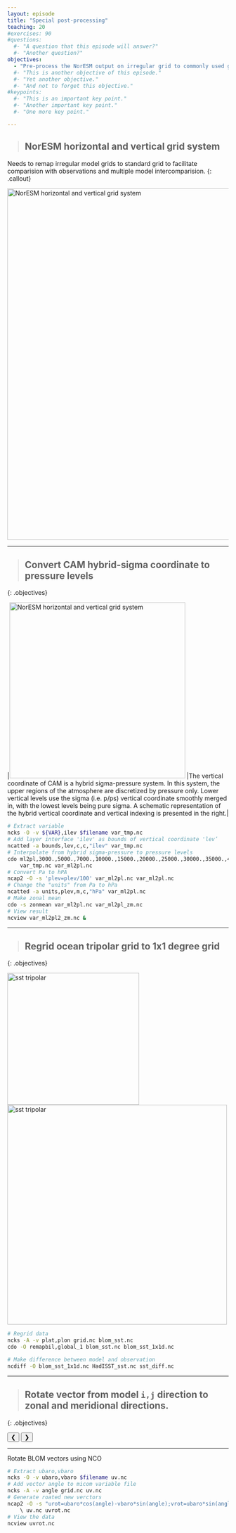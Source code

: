 ```yaml
---
layout: episode
title: "Special post-processing"
teaching: 20
#exercises: 90
#questions:
  #- "A question that this episode will answer?"
  #- "Another question?"
objectives:
  - "Pre-process the NorESM output on irregular grid to commonly used grid system"
  #- "This is another objective of this episode."
  #- "Yet another objective."
  #- "And not to forget this objective."
#keypoints:
  #- "This is an important key point."
  #- "Another important key point."
  #- "One more key point."

---
```

> ## NorESM horizontal and vertical grid system
Needs to remap irregular model grids to standard grid to facilitate comparision with observations and multiple model intercomparision.
{: .callout}

<img src="{{ site.baseurl }}/images/grid.png" width="800px" alt="NorESM horizontal and vertical grid system">

---
>## Convert CAM hybrid-sigma coordinate to pressure levels
{: .objectives}

|<img src="{{ site.baseurl }}/images/hyb_coord.gif" width="400px" alt="NorESM horizontal and vertical grid system"> |The vertical coordinate of CAM is a hybrid sigma-pressure system. In this system, the upper regions of the atmosphere are discretized by pressure only. Lower vertical levels use the sigma (i.e. p/ps) vertical coordinate smoothly merged in, with the lowest levels being pure sigma. A schematic representation of the hybrid vertical coordinate and vertical indexing is presented in the right.|

```bash
# Extract variable
ncks -O -v ${VAR},ilev $filename var_tmp.nc
# Add layer interface 'ilev' as bounds of vertical coordinate 'lev’
ncatted -a bounds,lev,c,c,"ilev" var_tmp.nc
# Interpolate from hybrid sigma-pressure to pressure levels
cdo ml2pl,3000.,5000.,7000.,10000.,15000.,20000.,25000.,30000.,35000.,40000., \
    var_tmp.nc var_ml2pl.nc
# Convert Pa to hPA
ncap2 -O -s 'plev=plev/100' var_ml2pl.nc var_ml2pl.nc
# Change the "units" from Pa to hPa
ncatted -a units,plev,m,c,"hPa" var_ml2pl.nc
# Make zonal mean
cdo -s zonmean var_ml2pl.nc var_ml2pl_zm.nc
# View result
ncview var_ml2pl2_zm.nc &
```

---
>## Regrid ocean tripolar grid to 1x1 degree grid
{: .objectives}

<img src="{{ site.baseurl }}/images/tripolar.png" width="300px" alt="sst tripolar">
<img src="{{ site.baseurl }}/images/1x1d.png" width="500px" alt="sst tripolar">

```bash
# Regrid data
ncks -A -v plat,plon grid.nc blom_sst.nc
cdo -O remapbil,global_1 blom_sst.nc blom_sst_1x1d.nc

# Make difference between model and observation
ncdiff -O blom_sst_1x1d.nc HadISST_sst.nc sst_diff.nc
```

---
>## Rotate vector from model `i,j` direction to zonal and meridional directions.
{: .objectives}

<!--
<img src="{{ site.baseurl }}/images/rotateno.png" width="400px" alt="sst tripolar">
<img src="{{ site.baseurl }}/images/rotateyes.png" width="400px" alt="sst tripolar">
-->

<html>
<title>W3.CSS</title>
<meta name="viewport" content="width=400px, initial-scale=1">
<link rel="stylesheet" href="https://www.w3schools.com/w3css/4/w3.css">
<style>
.mySlides {display:none;}
</style>
<body>

<div class="w3-content w3-display-container">
  <img class="mySlides" src="{{ site.baseurl }}/images/rotateno.png" style="width:400px">
  <img class="mySlides" src="{{ site.baseurl }}/images/rotateyes.png" style="width:400px">
  <button class="w3-button w3-black w3-display-left" onclick="plusDivs(-1)">&#10094;</button>
  <button class="w3-button w3-black w3-display-middle" onclick="plusDivs(1)">&#10095;</button>
</div>

<script>
var slideIndex = 1;
showDivs(slideIndex);

function plusDivs(n) {
  showDivs(slideIndex += n);
}

function showDivs(n) {
  var i;
  var x = document.getElementsByClassName("mySlides");
  if (n > x.length) {slideIndex = 1}
  if (n < 1) {slideIndex = x.length}
  for (i = 0; i < x.length; i++) {
    x[i].style.display = "none";  
  }
  x[slideIndex-1].style.display = "block";  
}
</script>

</body>
</html>

---
Rotate BLOM vectors using NCO
```bash
# Extract ubaro,vbaro
ncks -O -v ubaro,vbaro $filename uv.nc
# Add vector angle to micom variable file
ncks -A -v angle grid.nc uv.nc
# Generate roated new verctors
ncap2 -O -s "urot=ubaro*cos(angle)-vbaro*sin(angle);vrot=ubaro*sin(angle)+vbaro*cos(angle)"
    \ uv.nc uvrot.nc 
# View the data
ncview uvrot.nc
```
